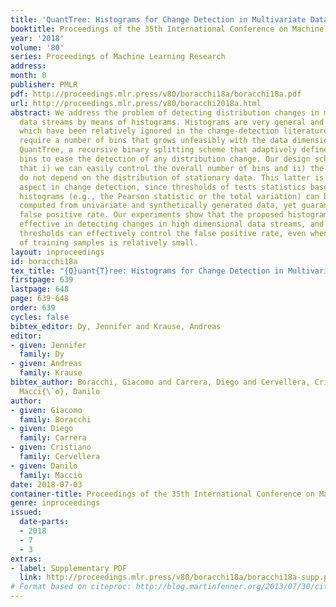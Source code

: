 ```yaml
---
title: 'QuantTree: Histograms for Change Detection in Multivariate Data Streams'
booktitle: Proceedings of the 35th International Conference on Machine Learning
year: '2018'
volume: '80'
series: Proceedings of Machine Learning Research
address: 
month: 0
publisher: PMLR
pdf: http://proceedings.mlr.press/v80/boracchi18a/boracchi18a.pdf
url: http://proceedings.mlr.press/v80/boracchi2018a.html
abstract: We address the problem of detecting distribution changes in multivariate
  data streams by means of histograms. Histograms are very general and flexible models,
  which have been relatively ignored in the change-detection literature as they often
  require a number of bins that grows unfeasibly with the data dimension. We present
  QuantTree, a recursive binary splitting scheme that adaptively defines the histogram
  bins to ease the detection of any distribution change. Our design scheme implies
  that i) we can easily control the overall number of bins and ii) the bin probabilities
  do not depend on the distribution of stationary data. This latter is a very relevant
  aspect in change detection, since thresholds of tests statistics based on these
  histograms (e.g., the Pearson statistic or the total variation) can be numerically
  computed from univariate and synthetically generated data, yet guaranteeing a controlled
  false positive rate. Our experiments show that the proposed histograms are very
  effective in detecting changes in high dimensional data streams, and that the resulting
  thresholds can effectively control the false positive rate, even when the number
  of training samples is relatively small.
layout: inproceedings
id: boracchi18a
tex_title: "{Q}uant{T}ree: Histograms for Change Detection in Multivariate Data Streams"
firstpage: 639
lastpage: 648
page: 639-648
order: 639
cycles: false
bibtex_editor: Dy, Jennifer and Krause, Andreas
editor:
- given: Jennifer
  family: Dy
- given: Andreas
  family: Krause
bibtex_author: Boracchi, Giacomo and Carrera, Diego and Cervellera, Cristiano and
  Macci{\`o}, Danilo
author:
- given: Giacomo
  family: Boracchi
- given: Diego
  family: Carrera
- given: Cristiano
  family: Cervellera
- given: Danilo
  family: Macciò
date: 2018-07-03
container-title: Proceedings of the 35th International Conference on Machine Learning
genre: inproceedings
issued:
  date-parts:
  - 2018
  - 7
  - 3
extras:
- label: Supplementary PDF
  link: http://proceedings.mlr.press/v80/boracchi18a/boracchi18a-supp.pdf
# Format based on citeproc: http://blog.martinfenner.org/2013/07/30/citeproc-yaml-for-bibliographies/
---
```

